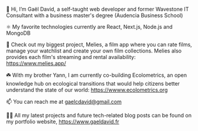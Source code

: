 👋  Hi, I’m Gaël David, a self-taught web developer and former Wavestone IT Consultant with a business master's degree (Audencia Business School)

⚛️  My favorite technologies currently are React, Next.js, Node.js and MongoDB

🌝  Check out my biggest project, Melies, a film app where you can rate films, manage your watchlist and create your own film collections. Melies also provides each film's streaming and rental availability: https://www.melies.app/

☘️ With my brother Yann, I am currently co-building Ecolometrics, an open knowledge hub on ecological transitions that would help citizens better understand the state of our world: https://wwww.ecolometrics.org

📫  You can reach me at gaelcdavid@gmail.com

🧑‍💻 All my latest projects and future tech-related blog posts can be found on my portfolio website, https://www.gaeldavid.fr

<!---
gael-david/gael-david is a ✨ special ✨ repository because its `README.md` (this file) appears on your GitHub profile.
You can click the Preview link to take a look at your changes.
--->
